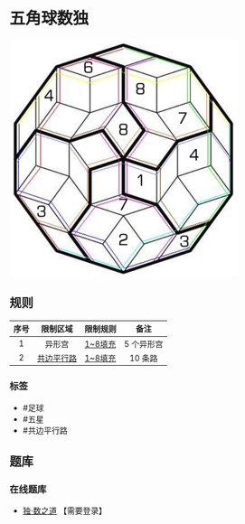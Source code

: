 # 五角球数独
<!-- START doctoc generated TOC please keep comment here to allow auto update -->
<!-- DON'T EDIT THIS SECTION, INSTEAD RE-RUN doctoc TO UPDATE -->

<!-- END doctoc generated TOC please keep comment here to allow auto update -->

![题](../../images/sudoku/五角球数独.png)

## 规则

| 序号  |  限制区域   | 限制规则    |   备注   |
|:---:|:-------:|:--------|:------:|
|  1  |   异形宫   | [1~8填充] | 5 个异形宫 |
|  2  | [共边平行路] | [1~8填充] | 10 条路  |

### 标签

- #足球
- #五星
- #共边平行路

## 题库

### 在线题库

- [独·数之道](http://www.sudokufans.org.cn/lx/5j.index.php) 【需要登录】

[1~8填充]: ../../rules/rules.md#1to8填充

[共边平行路]: ../../rules/rules.md#共边平行路
